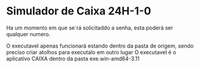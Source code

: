 # Simulador de Caixa 24H-1-0

Ha um momento em que se´rá solicitaddo a senha, esta poderá ser qualquer numero.

O executavel apenas funcionará estando dentro da pasta de origem, sendo preciso criar atolhos para executalo em outro lugar
O executavel é o aplicativo CAIXA dentro da pasta exe.win-amd64-3.11
